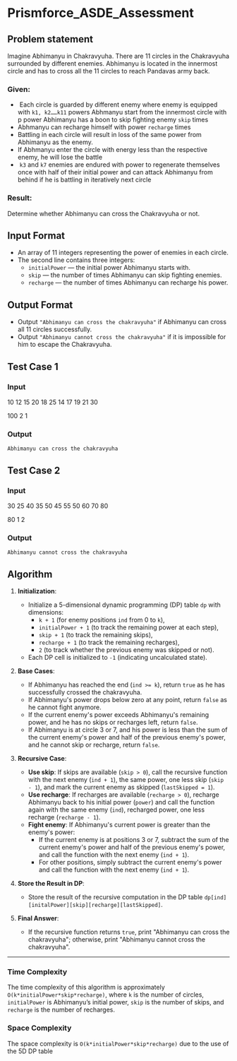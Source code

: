 # Prismforce_ASDE_Assessment

## Problem statement
Imagine Abhimanyu in Chakravyuha. There are 11 circles in the Chakravyuha surrounded by different enemies.
Abhimanyu is located in the innermost circle and has to cross all the 11 circles to reach Pandavas army back.

### Given:
-  Each circle is guarded by different enemy where enemy is equipped with `k1, k2……k11` powers
Abhmanyu start from the innermost circle with p power Abhimanyu has a boon to skip fighting enemy
`skip` times 
- Abhmanyu can recharge himself with power `recharge` times 
- Battling in each circle will result in loss of the same power from Abhimanyu as the enemy. 
- If Abhmanyu enter the circle with energy less than the respective enemy, he will lose the battle
-  `k3` and `k7` enemies are endured with power to regenerate themselves once with half of their initial
power and can attack Abhimanyu from behind if he is battling in iteratively next circle

### Result:
Determine whether Abhimanyu can cross the Chakravyuha or not.

## Input Format
- An array of 11 integers representing the power of enemies in each circle.
- The second line contains three integers:
  - `initialPower` — the initial power Abhimanyu starts with.
  - `skip` — the number of times Abhimanyu can skip fighting enemies.
  - `recharge` — the number of times Abhimanyu can recharge his power.

## Output Format
- Output `"Abhimanyu can cross the chakravyuha"` if Abhimanyu can cross all 11 circles successfully. 
- Output `"Abhimanyu cannot cross the chakravyuha"` if it is impossible for him to escape the Chakravyuha.

## Test Case 1

### Input  
10 12 15 20 18 25 14 17 19 21 30

100 2 1

### Output  
  `Abhimanyu can cross the chakravyuha`


## Test Case 2

### Input  
30 25 40 35 50 45 55 50 60 70 80

80 1 2

### Output
`Abhimanyu cannot cross the chakravyuha`  

Algorithm
---------
1. **Initialization**:
   - Initialize a 5-dimensional dynamic programming (DP) table `dp` with dimensions:
     - `k + 1` (for enemy positions `ind` from 0 to `k`),
     - `initialPower + 1` (to track the remaining power at each step),
     - `skip + 1` (to track the remaining skips),
     - `recharge + 1` (to track the remaining recharges),
     - `2` (to track whether the previous enemy was skipped or not).
   - Each DP cell is initialized to `-1` (indicating uncalculated state).

2. **Base Cases**:
   - If Abhimanyu has reached the end (`ind >= k`), return `true` as he has successfully crossed the chakravyuha.
   - If Abhimanyu's power drops below zero at any point, return `false` as he cannot fight anymore.
   - If the current enemy's power exceeds Abhimanyu's remaining power, and he has no skips or recharges left, return `false`.
   - If Abhimanyu is at circle 3 or 7, and his power is less than the sum of the current enemy's power and half of the previous enemy's power, and he cannot skip or recharge, return `false`.

3. **Recursive Case**:
   - **Use skip**: If skips are available (`skip > 0`), call the recursive function with the next enemy (`ind + 1`), the same power, one less skip (`skip - 1`), and mark the current enemy as skipped (`lastSkipped = 1`).
   - **Use recharge**: If recharges are available (`recharge > 0`), recharge Abhimanyu back to his initial power (`power`) and call the function again with the same enemy (`ind`), recharged power, one less recharge (`recharge - 1`).
   - **Fight enemy**: If Abhimanyu's current power is greater than the enemy's power:
     - If the current enemy is at positions 3 or 7, subtract the sum of the current enemy's power and half of the previous enemy's power, and call the function with the next enemy (`ind + 1`).
     - For other positions, simply subtract the current enemy's power and call the function with the next enemy (`ind + 1`).

4. **Store the Result in DP**:
   - Store the result of the recursive computation in the DP table `dp[ind][initalPower][skip][recharge][lastSkipped]`.

5. **Final Answer**:
   - If the recursive function returns `true`, print "Abhimanyu can cross the chakravyuha"; otherwise, print "Abhimanyu cannot cross the chakravyuha".

---

### Time Complexity

The time complexity of this algorithm is approximately `O(k*initialPower*skip*recharge)`, where `k` is the number of circles, `initialPower` is Abhimanyu’s initial power, `skip` is the number of skips, and `recharge` is the number of recharges.

### Space Complexity

The space complexity is `O(k*initialPower*skip*recharge)` due to the use of the 5D DP table

